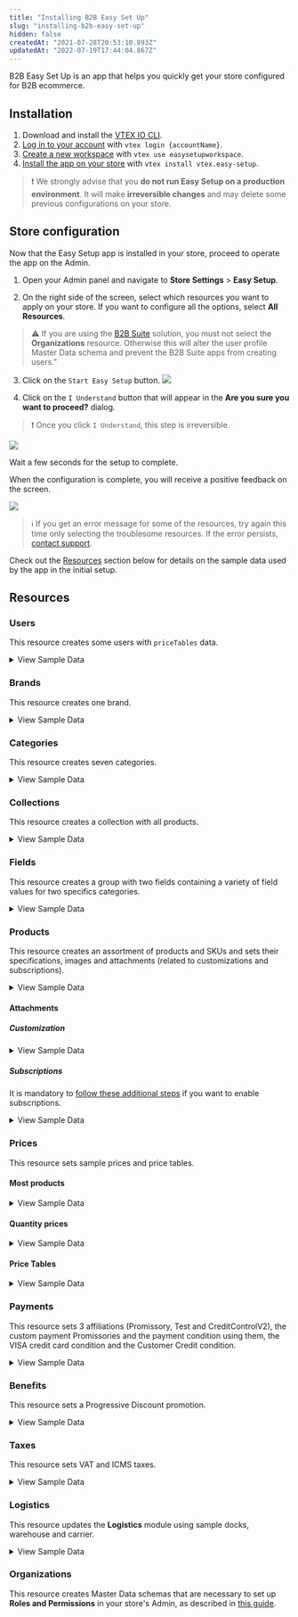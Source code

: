 ```yaml
---
title: "Installing B2B Easy Set Up"
slug: "installing-b2b-easy-set-up"
hidden: false
createdAt: "2021-07-28T20:53:10.893Z"
updatedAt: "2022-07-19T17:44:04.867Z"
---
```


B2B Easy Set Up is an app that helps you quickly get your store configured for B2B ecommerce.

## Installation

1. Download and install the [VTEX IO CLI](https://developers.vtex.com/vtex-developer-docs/docs/vtex-io-documentation-vtex-io-cli-installation-and-command-reference).
2. [Log in to your account](https://developers.vtex.com/vtex-developer-docs/docs/vtex-io-documentation-2-basicsetuptodevelopinvtexio#step-1---logging-in-to-your-vtex-account) with `vtex login {accountName}`.
3. [Create a new workspace](https://developers.vtex.com/vtex-developer-docs/docs/vtex-io-documentation-2-basicsetuptodevelopinvtexio#step-2---creating-your-own-workspace) with `vtex use easysetupworkspace`.
4. [Install the app on your store](https://developers.vtex.com/vtex-developer-docs/docs/vtex-io-documentation-installing-an-app) with `vtex install vtex.easy-setup`.
  
>❗ We strongly advise that you **do not run Easy Setup on a production environment**. It will make **irreversible changes** and may delete some previous configurations on your store.
  
## Store configuration

Now that the Easy Setup app is installed in your store, proceed to operate the app on the Admin.

1. Open your Admin panel and navigate to **Store Settings** > **Easy Setup**.

2. On the right side of the screen, select which resources you want to apply on your store. If you want to configure all the options, select **All Resources**.

  >⚠️ If you are using the [B2B Suite](https://developers.vtex.com/docs/guides/vtex-b2b-suite) solution, you must not select the **Organizations** resource. Otherwise this will alter the user profile Master Data schema and prevent the B2B Suite apps from creating users."

3. Click on the `Start Easy Setup` button.
   ![](https://cdn.jsdelivr.net/gh/vtexdocs/dev-portal-content@main/images/installing-b2b-easy-set-up-0.PNG)

4. Click on the `I Understand` button that will appear in the **Are you sure you want to proceed?** dialog.

  >❗ Once you click `I Understand`, this step is irreversible.

![](https://cdn.jsdelivr.net/gh/vtexdocs/dev-portal-content@main/images/installing-b2b-easy-set-up-1.PNG)

Wait a few seconds for the setup to complete.

When the configuration is complete, you will receive a positive feedback on the screen.

![](https://cdn.jsdelivr.net/gh/vtexdocs/dev-portal-content@main/images/installing-b2b-easy-set-up-2.PNG)

>ℹ️ If you get an error message for some of the resources, try again this time only selecting the troublesome resources. If the error persists, [contact support](https://support.vtex.com/hc/en-us/requests).

Check out the [Resources](https://developers.vtex.com/vtex-developer-docs/docs/installing-b2b-easy-set-up#resources) section below for details on the sample data used by the app in the initial setup.

## Resources

### Users

This resource creates some users with `priceTables` data.

<details>
  <summary>View Sample Data</summary>
  <ul>
    <li>Email: <code>john@email.com</code></li>
    <ul>
      <li>PriceTable: platinum</li>
    </ul>
    <br />
    <li>Email: <code>steven@email.com</code></li>
    <ul>
      <li>PriceTable: gold</li>
    </ul>
    <br />
    <li>Email: <code>chris@email.com</code></li>
    <ul>
      <li>PriceTable: silver</li>
    </ul>
  </ul>
</details>

### Brands

This resource creates one brand.

<details>
  <summary>View Sample Data</summary>
  <ul>
    <li>Name: Brand (9280)</li>
  </ul>
</details>

### Categories

This resource creates seven categories.

<details>
  <summary>View Sample Data</summary>
  <ul>
    <li>Name: Apparel (9281)</li>
    <li>Name: Food and beverage (9282)</li>
    <li>Name: Sporting (9283)</li>
    <li>Name: Agribusiness (9284)</li>
    <li>Name: Home Appliance (9285)</li>
    <li>Name: Computer & Software (9286)</li>
    <li>Name: Power tools (9287)</li>
  </ul>
</details>

### Collections

This resource creates a collection with all products.

<details>
  <summary>View Sample Data</summary>
  <ul>
    <li>Name: All</li>
    <li>Type: Inclusive</li>
    <li>BrandId: 9280 (Brand)</li>
  </ul>
</details>

### Fields

This resource creates a group with two fields containing a variety of field values for two specifics categories.

<details>
  <summary>View Sample Data</summary>
  <ul>
    <li>Group: Specifications</li>
    <br />
    <li>Category: Apparel (9281)</li>
    <ul>
      <li>Field: Clothes Size</li>
      <li>Field Values: S, M, L and XL</li>
    </ul>
    <br />
    <li>Category: Sporting (9283)</li>
    <ul>
      <li>Field: Shoes Size</li>
      <li>Field Values: 8, 8.5, 9, 9.5 and 10</li>
    </ul>
  </ul>
</details>

### Products

This resource creates an assortment of products and SKUs and sets their specifications, images and attachments (related to customizations and subscriptions).

<details>
  <summary>View Sample Data</summary>
  <ul>
    <details>
      <summary>Category: Apparel (9281)</summary>
      <ul>
        <li>Product Name: adidas Men's Performance Polo - Blast Blue (880001)</li>
        <ul>
          <li>SKU Name: S (880010)</li>
          <li>SKU Name: M (880011)</li>
          <li>SKU Name: L (880012)</li>
          <li>SKU Name: XL (880013)</li>
        </ul>
        <br />
        <li>Product Name: adidas Men's Performance Polo - Green Night (880002)</li>
        <ul>
          <li>SKU Name: S (880020)</li>
          <li>SKU Name: M (880021)</li>
          <li>SKU Name: L (880022)</li>
          <li>SKU Name: XL (880023)</li>
        </ul>
        <br />
        <li>Product Name: adidas Women's Microdot Polo - Night Indigo (880003)</li>
        <ul>
          <li>SKU Name: S (880030)</li>
          <li>SKU Name: M (880031)</li>
          <li>SKU Name: L (880032)</li>
          <li>SKU Name: XL (880033)</li>
        </ul>
        <br />
        <li>Product Name: adidas Women's Microdot Polo - True Pink (880004)</li>
        <ul>
          <li>SKU Name: S (880040)</li>
          <li>SKU Name: M (880041)</li>
          <li>SKU Name: L (880042)</li>
          <li>SKU Name: XL (880043)</li>
        </ul>
      </ul>
    </details>
    <details>
      <summary>Category: Food and beverage (9282)</summary>
      <ul>
        <li>Product Name: Yellow Onions (10 lbs.) (880026)</li>
        <ul>
          <li>SKU Name: _same name_ (880260)</li>
        </ul>
        <br />
        <li>Product Name: Cauliflower Fresh (880027)</li>
        <ul>
          <li>SKU Name: _same name_ (880270)</li>
        </ul>
        <br />
        <li>Product Name: Asparagus Green Conventional (880028)</li>
        <ul>
          <li>SKU Name: _same name_ (880280)</li>
        </ul>
        <br />
        <li>Product Name: Fresh Hass Avocadoes (880029)</li>
        <ul>
          <li>SKU Name: _same name_ (880290)</li>
        </ul>
        <br />
        <li>Product Name: Fresh Coconuts (880030)</li>
        <ul>
          <li>SKU Name: _same name_ (880300)</li>
        </ul>
        <br />
        <li>Product Name: Whole Watermelon Mini Fresh (880031)</li>
        <ul>
          <li>SKU Name: _same name_ (880310)</li>
        </ul>
        <br />
        <li>Product Name: Navel Oranges Grown Large Fresh (880032)</li>
        <ul>
          <li>SKU Name: _same name_ (880320)</li>
        </ul>
        <br />
        <li>Product Name: Navel Oranges Grown Large Fresh, Pack of 10 (880039)</li>
        <ul>
          <li>SKU Kit: _same name_ (880390)</li>
          <li>SKU Components: 10un of Navel Oranges Grown Large Fresh</li>
        </ul>
      </ul>
    </details>
    <details>
      <summary>Category: Sporting (9283)</summary>
      <ul>
        <li>Product Name: Nike Men's Roshe G Spikeless Golf Shoes (880005)</li>
        <ul>
          <li>SKU Name: 8 (880050)</li>
          <li>SKU Name: 8.5 (880051)</li>
          <li>SKU Name: 9 (880052)</li>
          <li>SKU Name: 9.5 (880053)</li>
          <li>SKU Name: 10 (880054)</li>
        </ul>
        <br />
        <li>Product Name: Nike Men's Air Max 1 G Spikeless Golf Shoes (880006)</li>
        <ul>
          <li>SKU Name: 8 (880060)</li>
          <li>SKU Name: 8.5 (880061)</li>
          <li>SKU Name: 9 (880062)</li>
          <li>SKU Name: 9.5 (880063)</li>
          <li>SKU Name: 10 (880064)</li>
        </ul>
        <br />
        <li>Product Name: Nike Air Max 270 G Spikeless Golf Shoes (880007)</li>
        <ul>
          <li>SKU Name: 8 (880070)</li>
          <li>SKU Name: 8.5 (880071)</li>
          <li>SKU Name: 9 (880072)</li>
          <li>SKU Name: 9.5 (880073)</li>
          <li>SKU Name: 10 (880074)</li>
        </ul>
        <br />
        <li>Product Name: Skechers Women's Go Golf Drive 4 Dogs At Play Spikeless Golf Shoes (880008)</li>
        <ul>
          <li>SKU Name: 8 (880080)</li>
          <li>SKU Name: 8.5 (880081)</li>
          <li>SKU Name: 9 (880082)</li>
          <li>SKU Name: 9.5 (880083)</li>
          <li>SKU Name: 10 (880084)</li>
        </ul>
      </ul>
    </details>
    <details>
      <summary>Category: Agribusiness (9284)</summary>
      <ul>
        <li>Product Name: 2020 APACHE AS1040 (880033)</li>
        <ul>
          <li>SKU Name: _same name_ (880330)</li>
        </ul>
        <br />
        <li>Product Name: 2 POST CANOPY (880034)</li>
        <ul>
          <li>SKU Name: _same name_ (880340)</li>
        </ul>
        <br />
        <li>Product Name: 2020 AMACSA PH390 (880035)</li>
        <ul>
          <li>SKU Name: _same name_ (880350)</li>
        </ul>
        <br />
        <li>Product Name: Faceplate Combine Snout (880036)</li>
        <ul>
          <li>SKU Name: _same name_ (880360)</li>
        </ul>
        <br />
        <li>Product Name: 2016 MK MARTIN ENT MKGB788 Blades/Box Scraper (880037)</li>
        <ul>
          <li>SKU Name: _same name_ (880370)</li>
        </ul>
        <br />
        <li>Product Name: 1998 JOHN DEERE 8400T (880038)</li>
        <ul>
          <li>SKU Name: _same name_ (880380)</li>
        </ul>
      </ul>
    </details>
    <details>
      <summary>Category: Home Appliance (9285)</summary>
      <ul>
        <li>Product Name: Weber 45010001 Spirit II E-310 3-Burner Liquid Propane Grill, Black (880021)</li>
        <ul>
          <li>SKU Name: _same name_ (880210)</li>
        </ul>
        <br />
        <li>Product Name: iRobot Roomba 675 Robot Vacuum-Wi-Fi Connectivity, Works with Alexa, Good for Pet Hair,
          Carpets, Hard Floors, Self-Charging (880022)</li>
        <ul>
          <li>SKU Name: _same name_ (880220)</li>
        </ul>
        <br />
        <li>Product Name: ALROCKET Dehumidifier 35oz(1000ml) Small Dehumidifier for 2100 Cubic Feet (260 sq ft) Portable
          and Compact Ultra Quiet (880023)</li>
        <ul>
          <li>SKU Name: _same name_ (880230)</li>
        </ul>
        <br />
        <li>Product Name: McCulloch MC1375 Canister Steam Cleaner with 20 Accessories (880024)</li>
        <ul>
          <li>SKU Name: _same name_ (880240)</li>
        </ul>
        <br />
        <li>Product Name: Cuisinart GR-4N 5-in-1 Griddler (880025)</li>
        <ul>
          <li>SKU Name: _same name_ (880250)</li>
        </ul>
      </ul>
    </details>
    <details>
      <summary>Category: Computer & Software (9286)</summary>
      <ul>
        <li>Product Name: Acer Aspire Z24-890-UA91 AIO Desktop - Windows 10 (880015)</li>
        <ul>
          <li>SKU Name: _same name_ (880150)</li>
        </ul>
        <br />
        <li>Product Name: Lenovo IdeaCentre AIO 3 - Windows 10 (880016)</li>
        <ul>
          <li>SKU Name: _same name_ (880160)</li>
        </ul>
        <br />
        <li>Product Name: Acer Aspire TC-885-UA92 Desktop - Windows 10 (880017)</li>
        <ul>
          <li>SKU Name: _same name_ (880170)</li>
        </ul>
        <br />
        <li>Product Name: CYBERPOWERPC Gamer Xtreme VR Gaming PC - Windows 10 (880018)</li>
        <ul>
          <li>SKU Name: _same name_ (880180)</li>
        </ul>
        <br />
        <li>Product Name: Acer Aspire 5 Slim Laptop - Windows 10 (880019)</li>
        <ul>
          <li>SKU Name: _same name_ (880190)</li>
        </ul>
        <br />
        <li>Product Name: Jumper EZbook X3 Windows 10 Laptop (880020)</li>
        <ul>
          <li>SKU Name: _same name_ (880200)</li>
        </ul>
        <br />
        <li>Product Name: Acer Aspire z24 890 + Acer Aspire ATC 885 (880040)</li>
        <ul>
          <li>SKU Kit: _same name_ (880400)</li>
        </ul>
        <li>SkuComponents:</li>
        <ul>
          <li>1un of Acer Aspire Z24-890-UA91 AIO Desktop - Windows 10 (880015)</li>
          <li>1un of Acer Aspire TC-885-UA92 Desktop - Windows 10 (880017)</li>
        </ul>
      </ul>
    </details>
    <details>
      <summary>Category: Power tools (9287)</summary>
      <ul>
        <li>Product Name: BLACK+DECKER 20V MAX Drill & Home Tool Kit, 68 Piece (LDX120PK),Black/Orange (880009)</li>
        <ul>
          <li>SKU Name: _same name_ (880090)</li>
        </ul>
        <br />
        <li>Product Name: BLACK+DECKER 20V MAX Cordless Drill / Driver with 30-Piece Accessories (LD120VA) (880010)</li>
        <ul>
          <li>SKU Name: _same name_ (880100)</li>
        </ul>
        <br />
        <li>Product Name: BLACK+DECKER 20V Max Cordless Chainsaw, 10-Inch, Tool Only (LCS1020B) (880011)</li>
        <ul>
          <li>SKU Name: _same name_ (880110)</li>
        </ul>
        <br />
        <li>Product Name: BLACK+DECKER 20V MAX Cordless Drill Combo Kit, 2-Tool (BD2KITCDDI),Black/Orange Impact Combo
          Kit (880012)</li>
        <ul>
          <li>SKU Name: _same name_ (880120)</li>
        </ul>
        <br />
        <li>Product Name: BLACK+DECKER 20V MAX 5-1/2-Inch Cordless Circular Saw, Tool Only (BDCCS20B) (880013)</li>
        <ul>
          <li>SKU Name: _same name_ (880130)</li>
        </ul>
        <br />
        <li>Product Name: BLACK+DECKER 20V MAX 5-1/2-Inch Cordless Circular Saw (BDCCS20C) (880014)</li>
        <ul>
          <li>SKU Name: _same name_ (880140)</li>
        </ul>
      </ul>
    </details>
  </ul>
  </ul>

</details>

#### Attachments

##### Customization

<details>
  <summary>View Sample Data</summary>
    <ul>
      <li>Name: T-Shirt Customization (T-Shirt Name - 15 characters)</li>
      <li>Products: adidas Men's Performance Polo - Blast Blue (880001)</li>
    </ul>
</details>

##### Subscriptions

It is mandatory to [follow these additional steps](https://help.vtex.com/tutorial/como-configurar-assinatura-v2--1FA9dfE7vJqxBna9Nft5Sj#2-how-to-install-the-subscription-app) if you want to enable subscriptions.

<details>
  <summary>View Sample Data</summary>
    <ul>
    <li>Name: Subscription</li>
    <li>Products: All from category Food and beverage (9282)</li>
    </ul>
</details>

### Prices

This resource sets sample prices and price tables.

#### Most products

<details>
  <summary>View Sample Data</summary>
    <ul>
      <li>ListPrice: 30.00</li>
      <li>BasePrice: between 50.00 and 2000.00</li>
      <li>Markup: 0%</li>
    </ul>
    </details>

#### Quantity prices

<details>
  <summary>View Sample Data</summary>
    <ul>
      <li>Product Name: BLACK+DECKER 20V MAX Cordless Drill / Driver with 30-Piece Accessories (LD120VA) (880100)</li>
      <li>ListPrice: null</li>
      <li>BasePrice: 100.00</li>
      <li>FixedPrices:</li><ul>
      <li>Minimum Quantity: 1</li>
      <li>Value: 100.00</li>
      <li>Minimum Quantity: 10</li>
      <li>Value: 90.00</li>
      <li>Minimum Quantity: 50</li>
      <li>Value: 80.00</li>
      <li>Minimum Quantity: 100</li>
      <li>Value: 70.00</li></ul>
    </ul>
</details>

#### Price Tables

<details>
  <summary>View Sample Data</summary>
    <ul>
      <li>Name: silver</li>
      <ul>
        <li>Percentual Modifier: -5%</li>
      </ul>
      <br/>
      <li>Name: gold</li>
      <ul>
        <li>Percentual Modifier: -10%</li>
      </ul>
      <br/>
      <li>Name: platinum</li>
      <ul>
        <li>Percentual Modifier: -15%</li>
      </ul>
    </ul>
</details>

### Payments

This resource sets 3 affiliations (Promissory, Test and CreditControlV2), the custom payment Promissories and the payment condition using them, the VISA credit card condition and the Customer Credit condition.

<details>
  <summary>View Sample Data</summary>
    <ul>
      <li>Affiliation: Promissory</li>
      <ul>
        <li>Custom Payment: Promissory (201)</li>
        <li>Payment Condition: Promissory</li>
      </ul>
      <br/>
      <li>Affiliation: Test</li>
      <ul>
        <li>Payment Condition: VISA (credit card)</li>
      </ul>
      <br/>
      <li>Affiliation: CreditControlV2</li>
      <ul>
        <li>Payment Conditions:</li>
        <li>15 days (0% interest)</li>
        <li>30 days (0% interest)</li>
        <li>15 and 30 days (1% interest)</li>
        <li>15, 30 and 45 days (1.5% interest)</li>
      </ul>
    </ul>
</details>

### Benefits

This resource sets a Progressive Discount promotion.

<details>
  <summary>View Sample Data</summary>
    <ul>
      <li>Name: Progressive Discount</li>
      <li>Conditions:</li>
      <li>Start: 2010-01-01</li>
      <li>End: 2070-01-01</li>
      <li>Collection: All</li>
      <li>Benefit:</li>
      <ul>
        <li>Quantity: 5</li>
        <li>Discount: 5%</li>
        <li>Quantity: 10</li>
        <li>Discount: 15%</li>
        <li>Quantity: 15</li>
        <li>Discount: 25%</li>
        <li>Quantity: 20</li>
        <li>Discount: 35%</li>
      </ul>
    </ul>
</details>

### Taxes

This resource sets VAT and ICMS taxes.

<details>
  <summary>View Sample Data</summary>
    <ul>
      <li>Name: VAT</li><ul>
      <li>Condition:</li>
      <li>Start: 2010-01-01</li>
      <li>End: 2070-01-01</li>
      <li>Category: Agribusiness (9284)</li>
      <li>Tax: 5%</li></ul>
      <br/>
      <li>Name: ICMS</li><ul>
      <li>Condition:</li>
      <li>Start: 2010-01-01</li>
      <li>End: 2070-01-01</li>
      <li>Category: Agribusiness (9284)</li>
      <li>Tax: 12%</li></ul>
    </ul>
</details>

### Logistics

This resource updates the **Logistics** module using sample docks, warehouse and carrier.

<details>
  <summary>View Sample Data</summary>
  <ul>
    <li>Freight Values:</li>
    <ul>
      <li>Country: BRA</li>
      <li>ZipCodeStart: 0</li>
      <li>ZipCodeEnd: 9999999</li>
      <li>Country: USA</li>
      <li>ZipCodeStart: 0</li>
      <li>ZipCodeEnd: 99999999</li>
    </ul>
    <br />
    <li>Docks:</li>
    <ul>
      <li>Name: Doca Principal (1)</li>
      <ul>
        <li>Country: BRA</li>
      </ul>
      <li>Name: Main Dock (2)</li>
      <ul>
        <li>Country: USA</li>
      </ul>
    </ul>
    <br />
    <li>Warehouse:</li>
    <ul>
      <li>Name: Estoque (1_1)</li>
      <li>Docks:</li>
      <ul>
        <li>Doca Principal (1)</li>
        <li>Main Dock (2)</li>
      </ul>
    </ul>
</details>

### Organizations

This resource creates Master Data schemas that are necessary to set up **Roles and Permissions** in your store's Admin, as described in [this guide](https://developers.vtex.com/vtex-developer-docs/docs/installing-the-b2b-store-theme#create-master-data-schemas).
